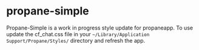 propane-simple
==============

Propane-Simple is a work in progress style update for propaneapp. To use update the cf_chat.css file in your <code>~/Library/Application Support/Propane/Styles/</code> directory and refresh the app.